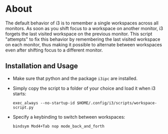 # About

The default behavior of i3 is to remember a single workspaces across all
monitors. As soon as you shift focus to a workspace on another monitor, i3
forgets the last visited workspace on the previous monitor. This script
"attempts" to fix this behavior by remembering the last visited workspace on
each monitor, thus making it possible to alternate between workspaces even
after shifting focus to a different monitor.

## Installation and Usage

- Make sure that python and the package `i3ipc` are installed.

- Simply copy the script to a folder of your choice and load it when i3 starts:

    `exec_always --no-startup-id $HOME/.config/i3/scripts/workspace-script.py`

- Specify a keybinding to switch between workspaces:

    `bindsym Mod4+Tab nop mode_back_and_forth`

